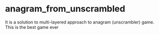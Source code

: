 # anagram_from_unscrambled
It is a solution to multi-layered approach to anagram (unscrambler) game.
This is the best game ever
